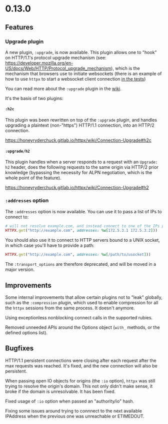 # 0.13.0

## Features

### Upgrade plugin

A new plugin, `:upgrade`, is now available. This plugin allows one to "hook" on HTTP/1.1's protocol upgrade mechanism (see: https://developer.mozilla.org/en-US/docs/Web/HTTP/Protocol_upgrade_mechanism), which is the mechanism that browsers use to initiate websockets (there is an example of how to use `httpx` to start a websocket client connection [in the tests](https://gitlab.com/honeyryderchuck/httpx/-/blob/master/test/support/requests/plugins/upgrade.rb))

You can read more about the `:upgrade` plugin in the [wiki](https://honeyryderchuck.gitlab.io/httpx/wiki/Connection-Upgrade).

It's the basis of two plugins:

#### `:h2c`

This plugin was been rewritten on top of the `:upgrade` plugin, and handles upgrading a plaintext (non-"https") HTTP/1.1 connection, into an HTTP/2 connection.

https://honeyryderchuck.gitlab.io/httpx/wiki/Connection-Upgrade#h2c

#### `:upgrade/h2`

This plugin handles when a server responds to a request with an `Upgrade: h2` header, does the following requests to the same origin via HTTP/2 prior knowledge (bypassing the necessity for ALPN negotiation, which is the whole point of the feature).

https://honeyryderchuck.gitlab.io/httpx/wiki/Connection-Upgrade#h2

### `:addresses` option

The `:addresses` option is now available. You can use it to pass a list of IPs to connect to:

```ruby
# will not resolve example.com, and instead connect to one of the IPs passed.
HTTPX.get("http://example.com", addresses: %w[172.5.3.1 172.5.3.2]))
```

You should also use it to connect to HTTP servers bound to a UNIX socket, in which case you'll have to provide a path:

```ruby
HTTPX.get("http://example.com", addresses: %w[/path/to/usocket]))
```

The `:transport_options` are therefore deprecated, and will be moved in a major version.

## Improvements

Some internal improvements that allow certain plugins not to "leak" globally, such as the `:compression` plugin, which used to enable compression for all the `httpx` sessions from the same process. It doesn't anymore.

Using exceptionless nonblocking connect calls in the supported rubies.

Removed unneeded APIs around the Options object (`with_` methods, or the defined options list).

## Bugfixes

HTTP/1.1 persistent connections were closing after each request after the max requests was reached. It's fixed, and the new connection will also be persistent.

When passing open IO objects for origins (the `:io` option), `httpx` was still trying to resolve the origin's domain. This not only didn't make sense, it broke if the domain is unresolvable. It has been fixed.

Fixed usage of `:io` option when passed an "authority/io" hash.

Fixing some issues around trying to connnect to the next available IPAddress when the previous one was unreachable or ETIMEDOUT.
